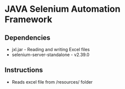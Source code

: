 JAVA Selenium Automation Framework
=================================

## Dependencies ##
* jxl.jar - Reading and writing Excel files
* selenium-server-standalone - v2.39.0

## Instructions ##
* Reads excel file from /resources/ folder
